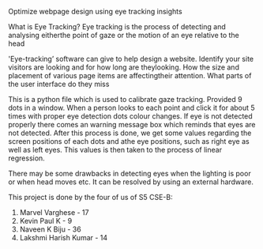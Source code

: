 Optimize webpage design using eye tracking insights


What is Eye Tracking?
Eye tracking is the process of detecting and analysing eitherthe point of gaze or the motion of an eye relative to the head


'Eye-tracking’ software can give to help design a website.
Identify your site visitors are looking and for how long are theylooking. 
How the size and placement of various page items are affectingtheir attention.
What parts of the user interface do they miss

This is a python file which is used to calibrate gaze tracking. Provided 9 dots in a window. When a person looks to each point and click it for about 5 times with proper eye detection dots colour changes. If eye is not detected properly there comes an warning message box which reminds that eyes are not detected. After this process is done, we get some values regarding the screen positions of each dots and athe eye positions, such as right eye as well as left eyes. This values is then taken to the process of linear regression.

There may be some drawbacks in detecting eyes when the lighting is poor or when head moves etc. It can be resolved by using an external hardware.

This project is done by the four of us of S5 CSE-B:
1. Marvel Varghese - 17
2. Kevin Paul K - 9
3. Naveen K Biju - 36
4. Lakshmi Harish Kumar - 14

